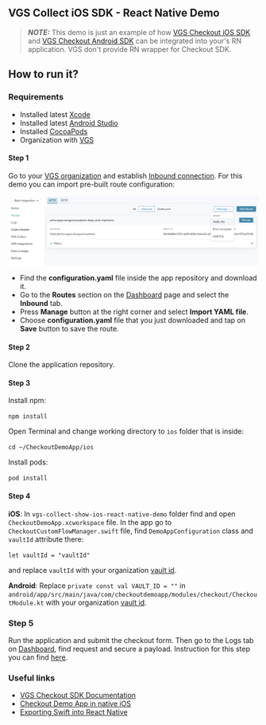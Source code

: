 ## VGS Collect iOS SDK - React Native Demo

> **_NOTE:_** This demo is just an example of how [VGS Checkout iOS SDK](https://github.com/verygoodsecurity/vgs-checkout-ios) and [VGS Checkout Android SDK](https://github.com/verygoodsecurity/vgs-checkout-android) can be integrated into your's RN application. VGS don't provide RN wrapper for Checkout SDK.

## How to run it?

### Requirements

- Installed latest <a href="https://apps.apple.com/us/app/xcode/id497799835?mt=12" target="_blank">Xcode</a>
- Installed latest <a href="https://developer.android.com/studio" target="_blank">Android Studio</a>
- Installed <a href="https://guides.cocoapods.org/using/getting-started.html#installation" target="_blank">CocoaPods</a>
- Organization with <a href="https://www.verygoodsecurity.com/">VGS</a>

#### Step 1

Go to your <a href="https://dashboard.verygoodsecurity.com/" target="_blank">VGS organization</a> and establish <a href="https://www.verygoodsecurity.com/docs/getting-started/quick-integration#securing-inbound-connection" target="_blank">Inbound connection</a>. For this demo you can import pre-built route configuration:

<p align="center">
<img src="images/dashboard_routs.png" width="600">
</p>

- Find the **configuration.yaml** file inside the app repository and download it.
- Go to the **Routes** section on the <a href="https://dashboard.verygoodsecurity.com/" target="_blank">Dashboard</a> page and select the **Inbound** tab.
- Press **Manage** button at the right corner and select **Import YAML file**.
- Choose **configuration.yaml** file that you just downloaded and tap on **Save** button to save the route.

#### Step 2

Clone the application repository.

#### Step 3

Install npm:

`npm install`

Open Terminal and change working directory to `ios` folder that is inside:

`cd ~/CheckoutDemoApp/ios`

Install pods:

`pod install`

#### Step 4

**iOS**: In `vgs-collect-show-ios-react-native-demo` folder find and open `CheckoutDemoApp.xcworkspace` file.
In the app go to `CheckoutCustomFlowManager.swift` file, find `DemoAppConfiguration` class and `vaultId` attribute there:

`let vaultId = "vaultId"`

and replace `vaultId` with your organization
<a href="https://www.verygoodsecurity.com/docs/terminology/nomenclature#vault" target="_blank">vault id</a>.

**Android**: Replace `private const val VAULT_ID = ""` in `android/app/src/main/java/com/checkoutdemoapp/modules/checkout/CheckoutModule.kt`  with your organization
<a href="https://www.verygoodsecurity.com/docs/terminology/nomenclature#vault" target="_blank">vault id</a>.

### Step 5

Run the application and submit the checkout form.
Then go to the Logs tab on <a href="http://dashboard.verygoodsecurity.com" target="_blank">Dashboard</a>, find request and secure a payload.
Instruction for this step you can find <a href="https://www.verygoodsecurity.com/docs/getting-started/quick-integration#securing-inbound-connection" target="_blank">here</a>.

### Useful links

- <a href="https://www.verygoodsecurity.com/docs/payment-optimization/checkout/ios-sdk/send-data-to-your-server-ios" target="_blank">VGS Checkout SDK Documentation</a>
- <a href="https://github.com/verygoodsecurity/vgs-checkout-ios/tree/main/VGSCheckoutDemoApp" target="_blank">Checkout Demo App in native iOS</a>
- <a href="https://facebook.github.io/react-native/docs/native-modules-ios#exporting-swift" target="_blank">Exporting Swift into React Native</a>
